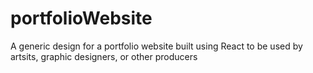 
# portfolioWebsite
A generic design for a portfolio website built using React to be used by artsits, graphic designers, or other producers
